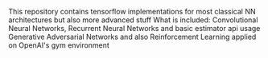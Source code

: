 This repository contains tensorflow implementations for most classical NN architectures but also more advanced stuff
What is included: Convolutional Neural Networks, Recurrent Neural Networks and basic estimator api usage
                  Generative Adversarial Networks and also Reinforcement Learning applied on OpenAI's gym environment
